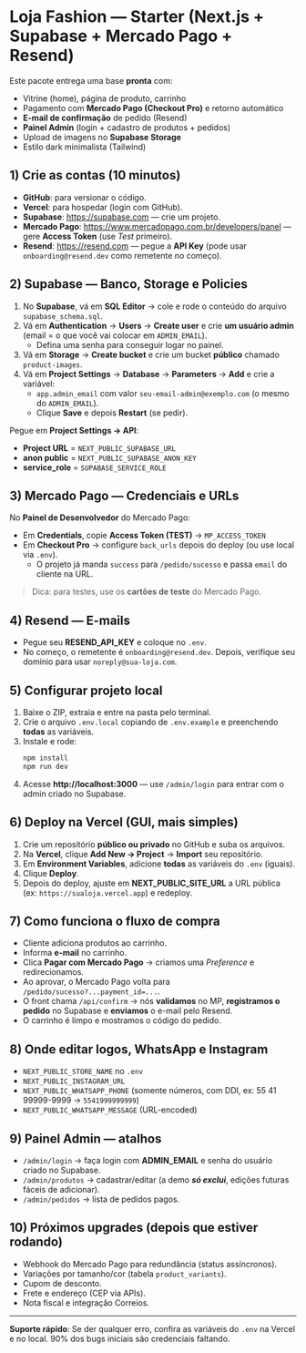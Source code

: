 # Loja Fashion — Starter (Next.js + Supabase + Mercado Pago + Resend)

Este pacote entrega uma base **pronta** com:

- Vitrine (home), página de produto, carrinho
- Pagamento com **Mercado Pago (Checkout Pro)** e retorno automático
- **E-mail de confirmação** de pedido (Resend)
- **Painel Admin** (login + cadastro de produtos + pedidos)
- Upload de imagens no **Supabase Storage**
- Estilo dark minimalista (Tailwind)

## 1) Crie as contas (10 minutos)

- **GitHub**: para versionar o código.
- **Vercel**: para hospedar (login com GitHub).
- **Supabase**: https://supabase.com — crie um projeto.
- **Mercado Pago**: https://www.mercadopago.com.br/developers/panel — gere **Access Token** (use *Test* primeiro).
- **Resend**: https://resend.com — pegue a **API Key** (pode usar `onboarding@resend.dev` como remetente no começo).

## 2) Supabase — Banco, Storage e Policies

1. No **Supabase**, vá em **SQL Editor** → cole e rode o conteúdo do arquivo `supabase_schema.sql`.
2. Vá em **Authentication** → **Users** → **Create user** e crie **um usuário admin** (email = o que você vai colocar em `ADMIN_EMAIL`).
   - Defina uma senha para conseguir logar no painel.
3. Vá em **Storage** → **Create bucket** e crie um bucket **público** chamado `product-images`.
4. Vá em **Project Settings** → **Database** → **Parameters** → **Add** e crie a variável:
   - `app.admin_email` com valor `seu-email-admin@exemplo.com` (o mesmo do `ADMIN_EMAIL`).
   - Clique **Save** e depois **Restart** (se pedir).

Pegue em **Project Settings → API**:
- **Project URL** = `NEXT_PUBLIC_SUPABASE_URL`
- **anon public** = `NEXT_PUBLIC_SUPABASE_ANON_KEY`
- **service_role** = `SUPABASE_SERVICE_ROLE`

## 3) Mercado Pago — Credenciais e URLs

No **Painel de Desenvolvedor** do Mercado Pago:
- Em **Credentials**, copie **Access Token (TEST)** → `MP_ACCESS_TOKEN`
- Em **Checkout Pro** → configure `back_urls` depois do deploy (ou use local via `.env`).
  - O projeto já manda `success` para `/pedido/sucesso` e passa `email` do cliente na URL.

> Dica: para testes, use os **cartões de teste** do Mercado Pago.

## 4) Resend — E-mails

- Pegue seu **RESEND_API_KEY** e coloque no `.env`.
- No começo, o remetente é `onboarding@resend.dev`. Depois, verifique seu domínio para usar `noreply@sua-loja.com`.

## 5) Configurar projeto local

1. Baixe o ZIP, extraia e entre na pasta pelo terminal.
2. Crie o arquivo `.env.local` copiando de `.env.example` e preenchendo **todas** as variáveis.
3. Instale e rode:
   ```bash
   npm install
   npm run dev
   ```
4. Acesse **http://localhost:3000** — use `/admin/login` para entrar com o admin criado no Supabase.

## 6) Deploy na Vercel (GUI, mais simples)

1. Crie um repositório **público ou privado** no GitHub e suba os arquivos.
2. Na **Vercel**, clique **Add New → Project** → **Import** seu repositório.
3. Em **Environment Variables**, adicione **todas** as variáveis do `.env` (iguais).
4. Clique **Deploy**.
5. Depois do deploy, ajuste em **NEXT_PUBLIC_SITE_URL** a URL pública (ex: `https://sualoja.vercel.app`) e redeploy.

## 7) Como funciona o fluxo de compra

- Cliente adiciona produtos ao carrinho.
- Informa **e-mail** no carrinho.
- Clica **Pagar com Mercado Pago** → criamos uma *Preference* e redirecionamos.
- Ao aprovar, o Mercado Pago volta para `/pedido/sucesso?...payment_id=...`.
- O front chama `/api/confirm` → nós **validamos** no MP, **registramos o pedido** no Supabase e **enviamos** o e-mail pelo Resend.
- O carrinho é limpo e mostramos o código do pedido.

## 8) Onde editar logos, WhatsApp e Instagram

- `NEXT_PUBLIC_STORE_NAME` no `.env`
- `NEXT_PUBLIC_INSTAGRAM_URL`
- `NEXT_PUBLIC_WHATSAPP_PHONE` (somente números, com DDI, ex: 55 41 99999-9999 → `5541999999999`)
- `NEXT_PUBLIC_WHATSAPP_MESSAGE` (URL-encoded)

## 9) Painel Admin — atalhos

- `/admin/login` → faça login com **ADMIN_EMAIL** e senha do usuário criado no Supabase.
- `/admin/produtos` → cadastrar/editar (a demo ***só exclui***, edições futuras fáceis de adicionar).
- `/admin/pedidos` → lista de pedidos pagos.

## 10) Próximos upgrades (depois que estiver rodando)

- Webhook do Mercado Pago para redundância (status assíncronos).
- Variações por tamanho/cor (tabela `product_variants`).
- Cupom de desconto.
- Frete e endereço (CEP via APIs).
- Nota fiscal e integração Correios.

---

**Suporte rápido**: Se der qualquer erro, confira as variáveis do `.env` na Vercel e no local. 90% dos bugs iniciais são credenciais faltando.
